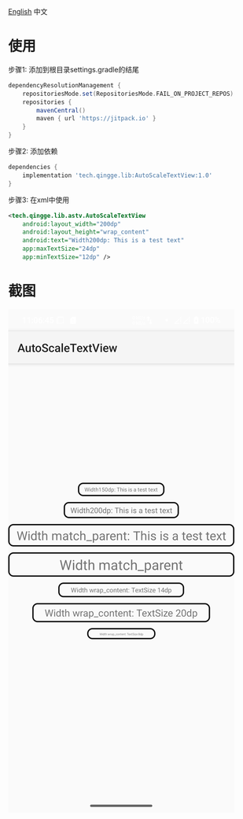 [English](./README.md) 中文
# 使用
步骤1: 添加到根目录settings.gradle的结尾 
```groovy
dependencyResolutionManagement {
    repositoriesMode.set(RepositoriesMode.FAIL_ON_PROJECT_REPOS)
    repositories {
        mavenCentral()
        maven { url 'https://jitpack.io' }
    }
}
```

步骤2: 添加依赖
```groovy
dependencies {
    implementation 'tech.qingge.lib:AutoScaleTextView:1.0'
}
```

步骤3: 在xml中使用
```xml
<tech.qingge.lib.astv.AutoScaleTextView
    android:layout_width="200dp"
    android:layout_height="wrap_content"
    android:text="Width200dp: This is a test text"
    app:maxTextSize="24dp"
    app:minTextSize="12dp" />
```


# 截图
![](pictures/Screenshot.png)